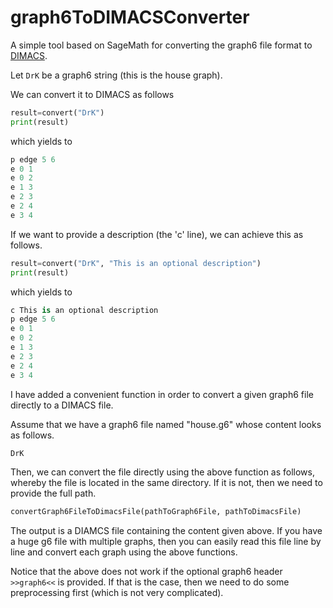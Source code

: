 # graph6ToDIMACSConverter
A simple tool based on SageMath for converting the graph6 file format to [DIMACS](https://github.com/akinanop/mvl-solver/wiki/DIMACS-Graph-Format).

Let `DrK` be a graph6 string (this is the house graph).

We can convert it to DIMACS as follows

```python
result=convert("DrK")
print(result)
```

which yields to

```python
p edge 5 6
e 0 1
e 0 2
e 1 3
e 2 3
e 2 4
e 3 4
```

If we want to provide a description (the 'c' line), we can achieve this as follows.

```python
result=convert("DrK", "This is an optional description")
print(result)
```

which yields to

```python
c This is an optional description
p edge 5 6
e 0 1
e 0 2
e 1 3
e 2 3
e 2 4
e 3 4
```

I have added a convenient function in order to convert a given graph6 file directly to a DIMACS file.

Assume that we have a graph6 file named "house.g6" whose content looks as follows.

```python
DrK
```

Then, we can convert the file directly using the above function as follows, whereby the file is located in the same directory. If it is not, then we need to provide the full path.

```python
convertGraph6FileToDimacsFile(pathToGraph6File, pathToDimacsFile)
```

The output is a DIAMCS file containing the content given above. If you have a huge g6 file with multiple graphs, then you can easily read this file line by line and convert each graph using the above functions.

Notice that the above does not work if the optional graph6 header `>>graph6<<` is provided. If that is the case, then we need to do some preprocessing first (which is not very complicated).
